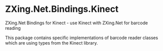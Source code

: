 # ZXing.Net.Bindings.Kinect

ZXing.Net Bindings for Kinect - use Kinect with ZXing.Net for barcode reading

This package contains specific implementations of barcode reader classes which are using types from the Kinect library.